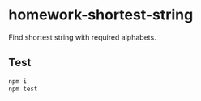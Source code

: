 # homework-shortest-string

Find shortest string with required alphabets.

## Test

```bash
npm i
npm test
```
